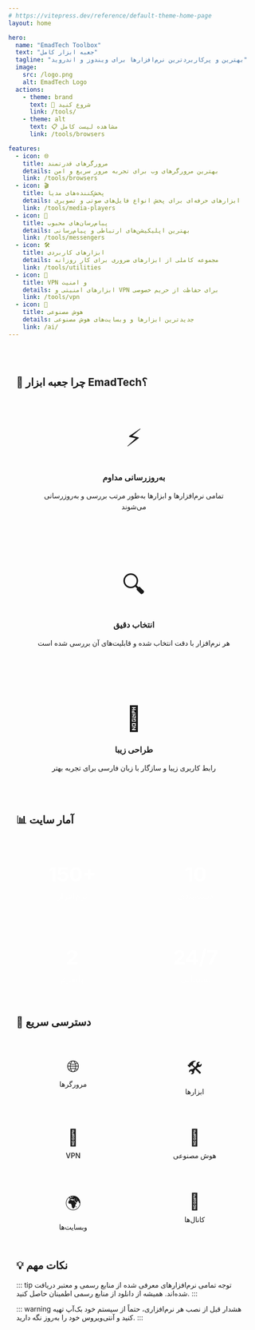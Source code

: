 ```yaml
---
# https://vitepress.dev/reference/default-theme-home-page
layout: home

hero:
  name: "EmadTech Toolbox"
  text: "جعبه ابزار کامل"
  tagline: "بهترین و پرکاربردترین نرم‌افزارها برای ویندوز و اندروید"
  image:
    src: /logo.png
    alt: EmadTech Logo
  actions:
    - theme: brand
      text: 🚀 شروع کنید
      link: /tools/
    - theme: alt
      text: 📋 مشاهده لیست کامل
      link: /tools/browsers

features:
  - icon: 🌐
    title: مرورگرهای قدرتمند
    details: بهترین مرورگرهای وب برای تجربه مرور سریع و امن
    link: /tools/browsers
  - icon: 🎬
    title: پخش‌کننده‌های مدیا
    details: ابزارهای حرفه‌ای برای پخش انواع فایل‌های صوتی و تصویری
    link: /tools/media-players
  - icon: 💬
    title: پیام‌رسان‌های محبوب
    details: بهترین اپلیکیشن‌های ارتباطی و پیام‌رسانی
    link: /tools/messengers
  - icon: 🛠️
    title: ابزارهای کاربردی
    details: مجموعه کاملی از ابزارهای ضروری برای کار روزانه
    link: /tools/utilities
  - icon: 🔐
    title: VPN و امنیت
    details: ابزارهای امنیتی و VPN برای حفاظت از حریم خصوصی
    link: /tools/vpn
  - icon: 🤖
    title: هوش مصنوعی
    details: جدیدترین ابزارها و وبسایت‌های هوش مصنوعی
    link: /ai/
---
```


<div class="home-content">

## 🎯 چرا جعبه ابزار EmadTech؟

<div class="features-grid">
  <div class="feature-card">
    <div class="feature-icon">⚡</div>
    <h3>به‌روزرسانی مداوم</h3>
    <p>تمامی نرم‌افزارها و ابزارها به‌طور مرتب بررسی و به‌روزرسانی می‌شوند</p>
  </div>
  
  <div class="feature-card">
    <div class="feature-icon">🔍</div>
    <h3>انتخاب دقیق</h3>
    <p>هر نرم‌افزار با دقت انتخاب شده و قابلیت‌های آن بررسی شده است</p>
  </div>
  
  <div class="feature-card">
    <div class="feature-icon">🎨</div>
    <h3>طراحی زیبا</h3>
    <p>رابط کاربری زیبا و سازگار با زبان فارسی برای تجربه بهتر</p>
  </div>
</div>

## 📊 آمار سایت

<div class="stats-grid">
  <div class="stat-card">
    <div class="stat-number">150+</div>
    <div class="stat-label">نرم‌افزار</div>
  </div>
  
  <div class="stat-card">
    <div class="stat-number">10</div>
    <div class="stat-label">دسته‌بندی</div>
  </div>
  
  <div class="stat-card">
    <div class="stat-number">2</div>
    <div class="stat-label">پلتفرم</div>
  </div>
  
  <div class="stat-card">
    <div class="stat-number">24/7</div>
    <div class="stat-label">پشتیبانی</div>
  </div>
</div>

## 🚀 دسترسی سریع

<div class="quick-access">
  <a href="/tools/browsers" class="quick-link">
    <span class="quick-icon">🌐</span>
    <span class="quick-text">مرورگرها</span>
  </a>
  
  <a href="/tools/utilities" class="quick-link">
    <span class="quick-icon">🛠️</span>
    <span class="quick-text">ابزارها</span>
  </a>
  
  <a href="/tools/vpn" class="quick-link">
    <span class="quick-icon">🔐</span>
    <span class="quick-text">VPN</span>
  </a>
  
  <a href="/ai/" class="quick-link">
    <span class="quick-icon">🤖</span>
    <span class="quick-text">هوش مصنوعی</span>
  </a>
  
  <a href="/websites/" class="quick-link">
    <span class="quick-icon">🌍</span>
    <span class="quick-text">وبسایت‌ها</span>
  </a>
  
  <a href="/channels/" class="quick-link">
    <span class="quick-icon">📢</span>
    <span class="quick-text">کانال‌ها</span>
  </a>
</div>

## 💡 نکات مهم

::: tip توجه
تمامی نرم‌افزارهای معرفی شده از منابع رسمی و معتبر دریافت شده‌اند. همیشه از دانلود از منابع رسمی اطمینان حاصل کنید.
:::

::: warning هشدار
قبل از نصب هر نرم‌افزاری، حتماً از سیستم خود بک‌آپ تهیه کنید و آنتی‌ویروس خود را به‌روز نگه دارید.
:::

</div>

<style scoped>
.home-content {
  max-width: 1200px;
  margin: 0 auto;
  padding: 2rem 1rem;
}

.features-grid {
  display: grid;
  grid-template-columns: repeat(auto-fit, minmax(300px, 1fr));
  gap: 2rem;
  margin: 2rem 0;
}

.feature-card {
  background: var(--vp-c-bg-soft);
  border: 1px solid var(--vp-c-divider);
  border-radius: 12px;
  padding: 2rem;
  text-align: center;
  transition: all 0.3s ease;
}

.feature-card:hover {
  border-color: var(--vp-c-brand-1);
  box-shadow: 0 8px 32px rgba(100, 108, 255, 0.1);
  transform: translateY(-4px);
}

.feature-icon {
  font-size: 3rem;
  margin-bottom: 1rem;
}

.feature-card h3 {
  color: var(--vp-c-text-1);
  margin-bottom: 1rem;
}

.feature-card p {
  color: var(--vp-c-text-2);
  line-height: 1.6;
}

.stats-grid {
  display: grid;
  grid-template-columns: repeat(auto-fit, minmax(200px, 1fr));
  gap: 1.5rem;
  margin: 2rem 0;
}

.stat-card {
  background: linear-gradient(135deg, var(--vp-c-brand-1), var(--vp-c-brand-2));
  border-radius: 12px;
  padding: 2rem;
  text-align: center;
  color: white;
}

.stat-number {
  font-size: 2.5rem;
  font-weight: bold;
  margin-bottom: 0.5rem;
}

.stat-label {
  font-size: 1.1rem;
  opacity: 0.9;
}

.quick-access {
  display: grid;
  grid-template-columns: repeat(auto-fit, minmax(150px, 1fr));
  gap: 1rem;
  margin: 2rem 0;
}

.quick-link {
  display: flex;
  flex-direction: column;
  align-items: center;
  padding: 1.5rem;
  background: var(--vp-c-bg-soft);
  border: 1px solid var(--vp-c-divider);
  border-radius: 12px;
  text-decoration: none;
  color: var(--vp-c-text-1);
  transition: all 0.3s ease;
}

.quick-link:hover {
  border-color: var(--vp-c-brand-1);
  background: var(--vp-c-brand-soft);
  transform: translateY(-2px);
}

.quick-icon {
  font-size: 2rem;
  margin-bottom: 0.5rem;
}

.quick-text {
  font-weight: 500;
}

@media (max-width: 768px) {
  .features-grid {
    grid-template-columns: 1fr;
  }
  
  .stats-grid {
    grid-template-columns: repeat(2, 1fr);
  }
  
  .quick-access {
    grid-template-columns: repeat(2, 1fr);
  }
}
</style>